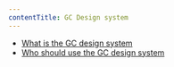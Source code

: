 ```yaml
---
contentTitle: GC Design system
---
```

- [What is the GC design system](./what-is-the-gc-design-system.html)
- [Who should use the GC design system](./who-should-use-the-gc-design-system.html)
